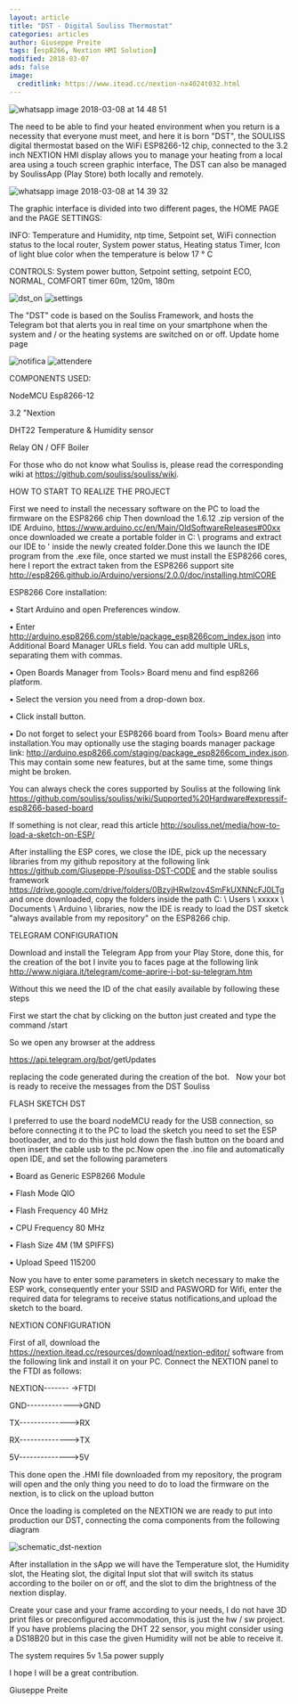 ```yaml
---
layout: article
title: "DST - Digital Souliss Thermostat"
categories: articles
author: Giuseppe Preite
tags: [esp8266, Nextion HMI Solution]
modified: 2018-03-07
ads: false  
image:
  creditlink: https://www.itead.cc/nextion-nx4024t032.html
---
```


![whatsapp image 2018-03-08 at 14 48 51](https://user-images.githubusercontent.com/15862510/37154665-ff14d812-22e0-11e8-8bf4-c459139b8d9c.jpeg)

The need to be able to find your heated environment when you return is a necessity that everyone must meet, and here it is born
"DST", the SOULISS digital thermostat based on the WiFi ESP8266-12 chip, connected to the 3.2 inch NEXTION HMI display
allows you to manage your heating from a local area using a touch screen graphic interface,
The DST can also be managed by SoulissApp (Play Store) both locally and remotely.

![whatsapp image 2018-03-08 at 14 39 32](https://user-images.githubusercontent.com/15862510/37154677-07bbe668-22e1-11e8-9745-4553890354e6.jpeg)

The graphic interface is divided into two different pages, the HOME PAGE and the PAGE SETTINGS:

INFO: Temperature and Humidity, ntp time, Setpoint set, WiFi connection status to the local router, System power status, Heating status
Timer, Icon of light blue color when the temperature is below 17 ° C

CONTROLS: System power button, Setpoint setting, setpoint ECO, NORMAL, COMFORT timer 60m, 120m, 180m
     
![dst_on](https://user-images.githubusercontent.com/15862510/37124094-2dcf81ae-2267-11e8-8a18-969e3a757ac1.png)
![settings](https://user-images.githubusercontent.com/15862510/37124109-3a4c73ec-2267-11e8-8906-9d1858fd9553.png)   
   
The "DST" code is based on the Souliss Framework, and hosts the Telegram bot that alerts you in real time on your smartphone when
the system and / or the heating systems are switched on or off. Update home page

![notifica](https://user-images.githubusercontent.com/15862510/37124117-413d72d2-2267-11e8-91ae-8ce27f20894a.png)
![attendere](https://user-images.githubusercontent.com/15862510/37124112-3e26997a-2267-11e8-9e7b-e48412001e94.png)

COMPONENTS USED:

NodeMCU Esp8266-12

3.2 "Nextion

DHT22 Temperature & Humidity sensor

Relay ON / OFF Boiler

For those who do not know what Souliss is, please read the corresponding wiki at https://github.com/souliss/souliss/wiki.

HOW TO START TO REALIZE THE PROJECT

First we need to install the necessary software on the PC to load the firmware on the ESP8266 chip
Then download the 1.6.12 .zip version of the IDE Arduino, https://www.arduino.cc/en/Main/OldSoftwareReleases#00xx once downloaded we create a portable folder in C: \ programs and extract our IDE to ' inside the newly created folder.Done this we launch the IDE program from the .exe file, once started we must install the ESP8266 cores, here I report the extract taken from the ESP8266 support site http://esp8266.github.io/Arduino/versions/2.0.0/doc/installing.htmlCORE 

ESP8266 Core installation:

• Start Arduino and open Preferences window.

• Enter http://arduino.esp8266.com/stable/package_esp8266com_index.json into Additional Board Manager URLs field. You can add multiple URLs, separating them with commas.

• Open Boards Manager from Tools> Board menu and find esp8266 platform.

• Select the version you need from a drop-down box.

• Click install button.

• Do not forget to select your ESP8266 board from Tools> Board menu after installation.You may optionally use the staging boards manager package link: http://arduino.esp8266.com/staging/package_esp8266com_index.json. This may contain some new features, but at the same time, some things might be broken.

You can always check the cores supported by Souliss at the following link https://github.com/souliss/souliss/wiki/Supported%20Hardware#expressif-esp8266-based-board

If something is not clear, read this article http://souliss.net/media/how-to-load-a-sketch-on-ESP/

After installing the ESP cores, we close the IDE, pick up the necessary libraries from my github repository at the following link https://github.com/Giuseppe-P/souliss-DST-CODE and the stable souliss framework https://drive.google.com/drive/folders/0BzyjHRwlzov4SmFkUXNNcFJ0LTg and once downloaded, copy the folders inside the path C: \ Users \ xxxxx \ Documents \ Arduino \ libraries, now the IDE is ready to load the DST sketck "always available from my repository" on the ESP8266 chip.



TELEGRAM CONFIGURATION

Download and install the Telegram App from your Play Store, done this, for the creation of the bot I invite you to faces page at the following link http://www.nigiara.it/telegram/come-aprire-i-bot-su-telegram.htm 

Without this we need the ID of the chat easily available by following these steps

First we start the chat by clicking on the button just created and type the command /start

So we open any browser at the address 

https://api.telegram.org/bot<token>/getUpdates 
  
replacing <token> the code generated during the creation of the bot.
  
Now your bot is ready to receive the messages from the DST Souliss

FLASH SKETCH DST

I preferred to use the board nodeMCU ready for the USB connection, so before connecting it to the PC to load the sketch you need to set the ESP bootloader, and to do this just hold down the flash button on the board and then insert the cable usb to the pc.Now open the .ino file and automatically open IDE, and set the following parameters

• Board as Generic ESP8266 Module

• Flash Mode QIO

• Flash Frequency 40 MHz

• CPU Frequency 80 MHz

• Flash Size 4M (1M SPIFFS)

• Upload Speed 115200

Now you have to enter some parameters in sketch necessary to make the ESP work, consequently enter your SSID and PASWORD for Wifi, enter the required data for telegrams to receive status notifications,and upload the sketch to the board.


NEXTION CONFIGURATION

First of all, download the https://nextion.itead.cc/resources/download/nextion-editor/ software from the following link and install it on your PC.
Connect the NEXTION panel to the FTDI as follows:

  NEXTION------- ->FTDI

  GND------------->GND
   
  TX-------------->RX
   
  RX-------------->TX
   
  5V-------------->5V
    
This done open the .HMI file downloaded from my repository, the program will open and the only thing you need to do to load the firmware on the nextion, is to click on the upload button

Once the loading is completed on the NEXTION we are ready to put into production our DST, connecting the coma components from the following diagram

![schematic_dst-nextion](https://user-images.githubusercontent.com/15862510/37259865-60b59310-258c-11e8-9ff5-718a13d10221.png)

After installation in the sApp we will have the Temperature slot, the Humidity slot, the Heating slot, the digital Input slot that will switch its status according to the boiler on or off, and the slot to dim the brightness of the nextion display.

Create your case and your frame according to your needs, I do not have 3D print files or preconfigured accommodation, this is just the hw / sw project.
If you have problems placing the DHT 22 sensor, you might consider using a DS18B20 but in this case the given Humidity will not be able to receive it.

The system requires 5v 1.5a power supply

I hope I will be a great contribution.

Giuseppe Preite
